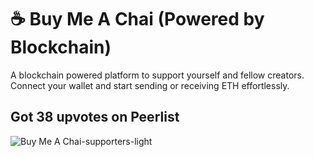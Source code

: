# ☕ Buy Me A Chai (Powered by Blockchain)

A blockchain powered platform to support yourself and fellow creators. Connect your wallet and start sending or receiving ETH effortlessly.


## Got 38 upvotes on Peerlist

![Buy Me A Chai-supporters-light](https://github.com/user-attachments/assets/0e5ea16a-ea49-4e95-9131-ce3ba2964f53)



